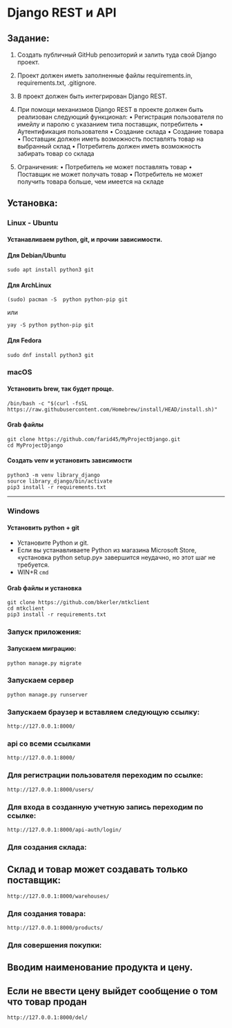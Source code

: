 # Django REST и API


## Задание:

1. Создать публичный GitHub репозиторий и залить туда свой Django проект.

2. Проект должен иметь заполненные файлы requirements.in, requirements.txt, .gitignore.

3. В проект должен быть интегрирован Django REST.

4. При помощи механизмов Django REST в проекте должен быть реализован следующий функционал:
 • Регистрация пользователя по имейлу и паролю с указанием типа поставщик, потребитель
 • Аутентификация пользователя
 • Создание склада
 • Создание товара
 • Поставщик должен иметь возможность поставлять товар на выбранный склад
 • Потребитель должен иметь возможность забирать товар со склада

5. Ограничения:
 • Потребитель не может поставлять товар
 • Поставщик не может получать товар
 • Потребитель не может получить товара больше, чем имеется на складе
## Установка:

### Linux - Ubuntu

#### Устанавливаем python, git, и прочии зависимости.

#### Для Debian/Ubuntu
```
sudo apt install python3 git
```
#### Для ArchLinux
```
(sudo) pacman -S  python python-pip git
```
или
```
yay -S python python-pip git
```

#### Для Fedora
```
sudo dnf install python3 git
```

### macOS

#### Установить brew, так будет проще.

```
/bin/bash -c "$(curl -fsSL https://raw.githubusercontent.com/Homebrew/install/HEAD/install.sh)"
```



#### Grab файлы 
```
git clone https://github.com/farid45/MyProjectDjango.git
cd MyProjectDjango
```

#### Создать venv и установить зависимости
```
python3 -m venv library_django
source library_django/bin/activate
pip3 install -r requirements.txt
```

---------------------------------------------------------------------------------------------------------------

### Windows

#### Установить python + git
- Установите Python и git.
- Если вы устанавливаете Python из магазина Microsoft Store, «установка python setup.py» завершится неудачно, но этот шаг не требуется.
- WIN+R ```cmd```

#### Grab файлы и установка
```
git clone https://github.com/bkerler/mtkclient
cd mtkclient
pip3 install -r requirements.txt
```

### Запуск приложения:

#### Запускаем миграцию:
```
python manage.py migrate   
```

### Запускаем сервер
```
python manage.py runserver
```
### Запускаем браузер и вставляем следующую ссылку:
```
http://127.0.0.1:8000/
```
### api со всеми ссылками
```
http://127.0.0.1:8000/
```
### Для регистрации пользователя переходим по ссылке:
```
http://127.0.0.1:8000/users/
```
### Для входа в созданную учетную запись переходим по ссылке:
```
http://127.0.0.1:8000/api-auth/login/
```
### Для создания склада:
## Склад и товар может создавать только поставщик:
```
http://127.0.0.1:8000/warehouses/
```
### Для создания товара:
```
http://127.0.0.1:8000/products/
```

### Для совершения покупки:
## Вводим наименование продукта и цену. 
## Если не ввести цену выйдет сообщение о том что товар продан
```
http://127.0.0.1:8000/del/
```